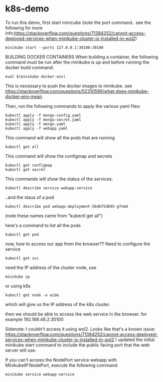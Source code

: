 # k8s-demo
To run this demo, first start minicube (note the port command.. see the following for more info:https://stackoverflow.com/questions/71384252/cannot-access-deployed-services-when-minikube-cluster-is-installed-in-wsl2)
```
minikube start --ports 127.0.0.1:30100:30100
```

BUILDING DOCKER CONTAINERS
When building a container, the following command must be run after the minikube is up and before running the docker build command:
```
eval $(minikube docker-env)
```
This is necessary to push the docker images to minikube. see https://stackoverflow.com/questions/52310599/what-does-minikube-docker-env-mean



Then, run the following commands to apply the various yaml files:
```
kubectl apply -f mongo-config.yaml
kubectl apply -f mongo-secret.yaml
kubectl apply -f mongo.yaml
kubectl apply -f webapp.yaml
```
This command will show all the pods that are running
```
kubectl get all
```
This command will show the configmap and secrets
```
kubectl get configmap
kubectl get secret
```
This commands will show the status of the services:
```
kubectl describe service webapp-service
```
..and the staus of a pod
```
kubectl describe pod webapp-deployment-56dbf5d695-g7nm4
```
(note these names came from "kubectl get all")

here's a command to list all the pods
```
kubectl get pod
```
now, how to access our app from the browser?? Need to configure the service
```
kubectl get svc
```
need the IP address of the cluster node, use
```
minikube ip
```
or using k8s
```
kubectl get node -o wide
```
which will give us the IP address of the k8s cluster.

then we should be able to access the web service in the browser. for example 192.168.48.2:30100

Sidenote: I couldn't access it using wsl2. Looks like that's a known issue: https://stackoverflow.com/questions/71384252/cannot-access-deployed-services-when-minikube-cluster-is-installed-in-wsl2
I updated the initial minikube start command to include the public facing port that the web server will use.



If you can't access the NodePort service webapp with MinikubeIP:NodePort, execute the following command:
```
minikube service webapp-service
```
